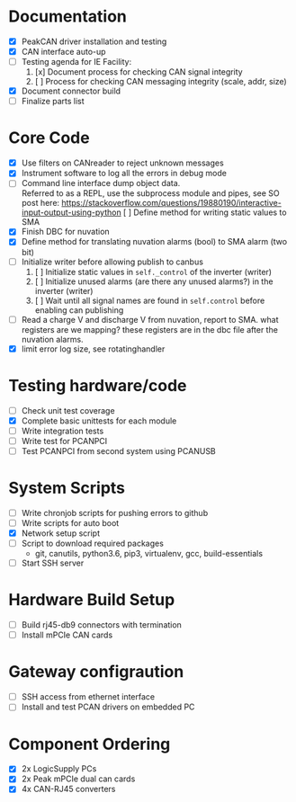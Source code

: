 # Documentation
- [x] PeakCAN driver installation and testing
- [x] CAN interface auto-up
- [ ] Testing agenda for IE Facility:
  1. [x] Document process for checking CAN signal integrity
  2. [ ] Process for checking CAN messaging integrity (scale, addr, size)
- [x] Document connector build
- [ ] Finalize parts list

# Core Code
- [x] Use filters on CANreader to reject unknown messages
- [x] Instrument software to log all the errors in debug mode
- [ ] Command line interface dump object data.  
Referred to as a REPL, use the subprocess module and pipes, see SO post here:
https://stackoverflow.com/questions/19880190/interactive-input-output-using-python [ ] Define method for writing static values to SMA
- [x] Finish DBC for nuvation
- [x] Define method for translating nuvation alarms (bool) to SMA alarm (two bit)
- [ ] Initialize writer before allowing publish to canbus
  1. [ ] Initialize static values in `self._control` of the inverter (writer)
  2. [ ] Initialize unused alarms (are there any unused alarms?) in the inverter (writer)
  2. [ ] Wait until all signal names are found in `self.control` before enabling can publishing 
- [ ] Read a charge V and discharge V from nuvation, report to SMA. what registers are we mapping? these registers are in the dbc file after the nuvation alarms.
- [x] limit error log size, see rotatinghandler

# Testing hardware/code
- [ ] Check unit test coverage
- [x] Complete basic unittests for each module
- [ ] Write integration tests
- [ ] Write test for PCANPCI
- [ ] Test PCANPCI from second system using PCANUSB

# System Scripts
- [ ] Write chronjob scripts for pushing errors to github 
- [ ] Write scripts for auto boot
- [x] Network setup script
- [ ] Script to download required packages
  - git, canutils, python3.6, pip3, virtualenv, gcc, build-essentials
- [ ] Start SSH server

# Hardware Build Setup
- [ ] Build rj45-db9 connectors with termination
- [ ] Install mPCIe CAN cards

# Gateway configraution
- [ ] SSH access from ethernet interface
- [ ] Install and test PCAN drivers on embedded PC

# Component Ordering
- [x] 2x LogicSupply PCs
- [x] 2x Peak mPCIe dual can cards
- [x] 4x CAN-RJ45 converters
